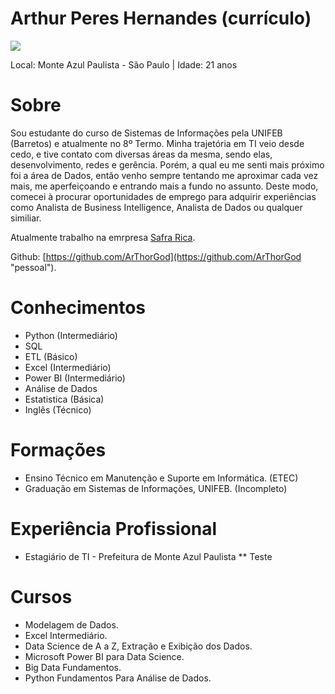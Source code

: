 # Arthur Peres Hernandes (currículo)

<img src="https://media-exp1.licdn.com/dms/image/C4D03AQGm_JtHTDPxWg/profile-displayphoto-shrink_200_200/0/1660434597317?e=1672272000&v=beta&t=N0LvwPdChk5NZFUh1TU98Rc3M-s5diYDa5rjcTgqu_U)"/>

Local: Monte Azul Paulista - São Paulo | Idade: 21 anos

# Sobre

Sou estudante do curso de Sistemas de Informações pela UNIFEB (Barretos) e atualmente no 8º Termo. Minha trajetória em TI veio desde cedo, e tive contato com diversas áreas da mesma, sendo elas, desenvolvimento, redes e gerência. Porém, a qual eu me senti mais próximo foi a área de Dados, então venho sempre tentando me aproximar cada vez mais, me aperfeiçoando e entrando mais a fundo no assunto. Deste modo, comecei à procurar oportunidades de emprego para adquirir experiências como Analista de Business Intelligence, Analista de Dados ou qualquer similiar.

Atualmente trabalho na emrpresa [Safra Rica](https://www.safrarica.com.br "Link").

Github: [https://github.com/ArThorGod](https://github.com/ArThorGod "pessoal"). 

# Conhecimentos

* Python (Intermediário)
* SQL
* ETL (Básico)
* Excel (Intermediário)
* Power BI (Intermediário)
* Análise de Dados
* Estatistica (Básica)
* Inglês (Técnico)

# Formações
* Ensino Técnico em Manutenção e Suporte em Informática. (ETEC)
* Graduação em Sistemas de Informações, UNIFEB. (Incompleto)

# Experiência Profissional
* Estagiário de TI - Prefeitura de Monte Azul Paulista
** Teste

# Cursos
* Modelagem de Dados.
* Excel Intermediário.
* Data Science de A a Z, Extração e Exibição dos Dados.
* Microsoft Power BI para Data Science.
* Big Data Fundamentos.
* Python Fundamentos Para Análise de Dados.



 

